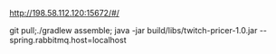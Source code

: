 http://198.58.112.120:15672/#/

git pull;./gradlew assemble; java -jar build/libs/twitch-pricer-1.0.jar --spring.rabbitmq.host=localhost